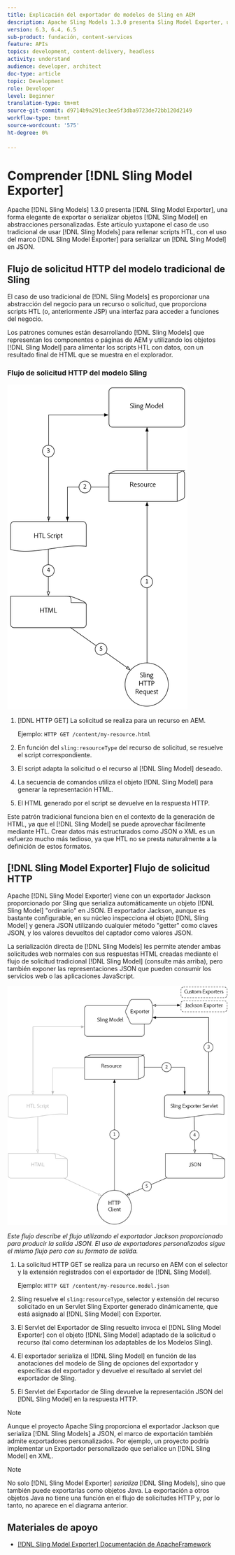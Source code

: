 ```yaml
---
title: Explicación del exportador de modelos de Sling en AEM
description: Apache Sling Models 1.3.0 presenta Sling Model Exporter, una forma elegante de exportar o serializar objetos del Modelo Sling en abstracciones personalizadas. Este artículo yuxtapone el caso de uso tradicional de usar modelos Sling para rellenar secuencias de comandos HTL, con el uso del marco de Sling Model Exporter para serializar un modelo Sling en JSON.
version: 6.3, 6.4, 6.5
sub-product: fundación, content-services
feature: APIs
topics: development, content-delivery, headless
activity: understand
audience: developer, architect
doc-type: article
topic: Development
role: Developer
level: Beginner
translation-type: tm+mt
source-git-commit: d9714b9a291ec3ee5f3dba9723de72bb120d2149
workflow-type: tm+mt
source-wordcount: '575'
ht-degree: 0%

---
```



# Comprender [!DNL Sling Model Exporter]

Apache [!DNL Sling Models] 1.3.0 presenta [!DNL Sling Model Exporter], una forma elegante de exportar o serializar objetos [!DNL Sling Model] en abstracciones personalizadas. Este artículo yuxtapone el caso de uso tradicional de usar [!DNL Sling Models] para rellenar scripts HTL, con el uso del marco [!DNL Sling Model Exporter] para serializar un [!DNL Sling Model] en JSON.

## Flujo de solicitud HTTP del modelo tradicional de Sling

El caso de uso tradicional de [!DNL Sling Models] es proporcionar una abstracción del negocio para un recurso o solicitud, que proporciona scripts HTL (o, anteriormente JSP) una interfaz para acceder a funciones del negocio.

Los patrones comunes están desarrollando [!DNL Sling Models] que representan los componentes o páginas de AEM y utilizando los objetos [!DNL Sling Model] para alimentar los scripts HTL con datos, con un resultado final de HTML que se muestra en el explorador.

### Flujo de solicitud HTTP del modelo Sling

![Flujo de solicitud de modelo Sling](./assets/understand-sling-model-exporter/sling-model-request-flow.png)

1. [!DNL HTTP GET] La solicitud se realiza para un recurso en AEM.

   Ejemplo: `HTTP GET /content/my-resource.html`

1. En función del `sling:resourceType` del recurso de solicitud, se resuelve el script correspondiente.

1. El script adapta la solicitud o el recurso al [!DNL Sling Model] deseado.

1. La secuencia de comandos utiliza el objeto [!DNL Sling Model] para generar la representación HTML.

1. El HTML generado por el script se devuelve en la respuesta HTTP.

Este patrón tradicional funciona bien en el contexto de la generación de HTML, ya que el [!DNL Sling Model] se puede aprovechar fácilmente mediante HTL. Crear datos más estructurados como JSON o XML es un esfuerzo mucho más tedioso, ya que HTL no se presta naturalmente a la definición de estos formatos.

## [!DNL Sling Model Exporter] Flujo de solicitud HTTP

Apache [!DNL Sling Model Exporter] viene con un exportador Jackson proporcionado por Sling que serializa automáticamente un objeto [!DNL Sling Model] &quot;ordinario&quot; en JSON. El exportador Jackson, aunque es bastante configurable, en su núcleo inspecciona el objeto [!DNL Sling Model] y genera JSON utilizando cualquier método &quot;getter&quot; como claves JSON, y los valores devueltos del captador como valores JSON.

La serialización directa de [!DNL Sling Models] les permite atender ambas solicitudes web normales con sus respuestas HTML creadas mediante el flujo de solicitud tradicional [!DNL Sling Model] (consulte más arriba), pero también exponer las representaciones JSON que pueden consumir los servicios web o las aplicaciones JavaScript.

![Flujo de solicitud HTTP del exportador del modelo de Sling](./assets/understand-sling-model-exporter/sling-model-exporter-request-flow.png)

*Este flujo describe el flujo utilizando el exportador Jackson proporcionado para producir la salida JSON. El uso de exportadores personalizados sigue el mismo flujo pero con su formato de salida.*

1. La solicitud HTTP GET se realiza para un recurso en AEM con el selector y la extensión registrados con el exportador de [!DNL Sling Model].

   Ejemplo: `HTTP GET /content/my-resource.model.json`

1. Sling resuelve el `sling:resourceType`, selector y extensión del recurso solicitado en un Servlet Sling Exporter generado dinámicamente, que está asignado al [!DNL Sling Model] con Exporter.
1. El Servlet del Exportador de Sling resuelto invoca el [!DNL Sling Model Exporter] con el objeto [!DNL Sling Model] adaptado de la solicitud o recurso (tal como determinan los adaptables de los Modelos Sling).
1. El exportador serializa el [!DNL Sling Model] en función de las anotaciones del modelo de Sling de opciones del exportador y específicas del exportador y devuelve el resultado al servlet del exportador de Sling.
1. El Servlet del Exportador de Sling devuelve la representación JSON del [!DNL Sling Model] en la respuesta HTTP.

>[!NOTE]
>
>Aunque el proyecto Apache Sling proporciona el exportador Jackson que serializa [!DNL Sling Models] a JSON, el marco de exportación también admite exportadores personalizados. Por ejemplo, un proyecto podría implementar un Exportador personalizado que serialice un [!DNL Sling Model] en XML.

>[!NOTE]
>
>No solo [!DNL Sling Model Exporter] *serializa* [!DNL Sling Models], sino que también puede exportarlas como objetos Java. La exportación a otros objetos Java no tiene una función en el flujo de solicitudes HTTP y, por lo tanto, no aparece en el diagrama anterior.

## Materiales de apoyo

* [ [!DNL Sling Model Exporter] Documentación de ApacheFramework](https://sling.apache.org/documentation/bundles/models.html#exporter-framework-since-130)
